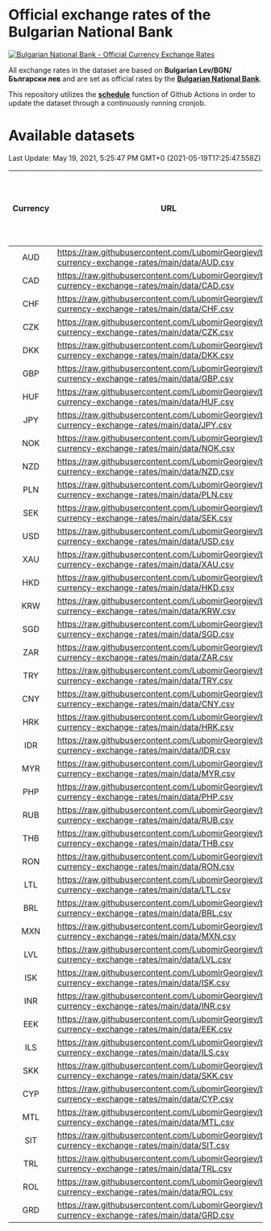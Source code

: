 # Official exchange rates of the Bulgarian National Bank

[![Bulgarian National Bank - Official Currency Exchange Rates](https://github.com/LubomirGeorgiev/bnb-currency-exchange-rates/actions/workflows/update-rates.yml/badge.svg?branch=main)](https://github.com/LubomirGeorgiev/bnb-currency-exchange-rates/actions/workflows/update-rates.yml)

All exchange rates in the dataset are based on **Bulgarian Lev/BGN/Български лев** and are set as official rates by the [**Bulgarian National Bank**](https://www.bnb.bg/Statistics/StExternalSector/StExchangeRates/StERForeignCurrencies/index.htm?toLang=_EN).

This repository utilizes the [**schedule**](https://docs.github.com/en/actions/reference/events-that-trigger-workflows) function of Github Actions in order to update the dataset through a continuously running cronjob.

# Available datasets

<!-- START LINKS (DO NOT EVER FU*ING DELETE THIS COMMENT FOR THE LOVE OF YOUR LIFE!!! IF YOU ARE CURIOS HOW IT WORKS, YOU CAN HAVE A LOOK AT ./src/updateReadme.ts) -->

Last Update: May 19, 2021, 5:25:47 PM GMT+0 (2021-05-19T17:25:47.558Z)

| Currency | URL                                                                                             | Number of records | Number of missing days that were filled in |
| :------: | ----------------------------------------------------------------------------------------------- | :---------------: | :----------------------------------------: |
|   AUD    | https://raw.githubusercontent.com/LubomirGeorgiev/bnb-currency-exchange-rates/main/data/AUD.csv |       7775        |                    2400                    |
|   CAD    | https://raw.githubusercontent.com/LubomirGeorgiev/bnb-currency-exchange-rates/main/data/CAD.csv |       7775        |                    2400                    |
|   CHF    | https://raw.githubusercontent.com/LubomirGeorgiev/bnb-currency-exchange-rates/main/data/CHF.csv |       7775        |                    2400                    |
|   CZK    | https://raw.githubusercontent.com/LubomirGeorgiev/bnb-currency-exchange-rates/main/data/CZK.csv |       7775        |                    2400                    |
|   DKK    | https://raw.githubusercontent.com/LubomirGeorgiev/bnb-currency-exchange-rates/main/data/DKK.csv |       7775        |                    2400                    |
|   GBP    | https://raw.githubusercontent.com/LubomirGeorgiev/bnb-currency-exchange-rates/main/data/GBP.csv |       7775        |                    2400                    |
|   HUF    | https://raw.githubusercontent.com/LubomirGeorgiev/bnb-currency-exchange-rates/main/data/HUF.csv |       7775        |                    2400                    |
|   JPY    | https://raw.githubusercontent.com/LubomirGeorgiev/bnb-currency-exchange-rates/main/data/JPY.csv |       7775        |                    2400                    |
|   NOK    | https://raw.githubusercontent.com/LubomirGeorgiev/bnb-currency-exchange-rates/main/data/NOK.csv |       7775        |                    2400                    |
|   NZD    | https://raw.githubusercontent.com/LubomirGeorgiev/bnb-currency-exchange-rates/main/data/NZD.csv |       7775        |                    2400                    |
|   PLN    | https://raw.githubusercontent.com/LubomirGeorgiev/bnb-currency-exchange-rates/main/data/PLN.csv |       7775        |                    2400                    |
|   SEK    | https://raw.githubusercontent.com/LubomirGeorgiev/bnb-currency-exchange-rates/main/data/SEK.csv |       7775        |                    2400                    |
|   USD    | https://raw.githubusercontent.com/LubomirGeorgiev/bnb-currency-exchange-rates/main/data/USD.csv |       7775        |                    2400                    |
|   XAU    | https://raw.githubusercontent.com/LubomirGeorgiev/bnb-currency-exchange-rates/main/data/XAU.csv |       7775        |                    2402                    |
|   HKD    | https://raw.githubusercontent.com/LubomirGeorgiev/bnb-currency-exchange-rates/main/data/HKD.csv |       7473        |                    2309                    |
|   KRW    | https://raw.githubusercontent.com/LubomirGeorgiev/bnb-currency-exchange-rates/main/data/KRW.csv |       7473        |                    2309                    |
|   SGD    | https://raw.githubusercontent.com/LubomirGeorgiev/bnb-currency-exchange-rates/main/data/SGD.csv |       7473        |                    2309                    |
|   ZAR    | https://raw.githubusercontent.com/LubomirGeorgiev/bnb-currency-exchange-rates/main/data/ZAR.csv |       7473        |                    2309                    |
|   TRY    | https://raw.githubusercontent.com/LubomirGeorgiev/bnb-currency-exchange-rates/main/data/TRY.csv |       5959        |                    1843                    |
|   CNY    | https://raw.githubusercontent.com/LubomirGeorgiev/bnb-currency-exchange-rates/main/data/CNY.csv |       5839        |                    1807                    |
|   HRK    | https://raw.githubusercontent.com/LubomirGeorgiev/bnb-currency-exchange-rates/main/data/HRK.csv |       5839        |                    1807                    |
|   IDR    | https://raw.githubusercontent.com/LubomirGeorgiev/bnb-currency-exchange-rates/main/data/IDR.csv |       5839        |                    1807                    |
|   MYR    | https://raw.githubusercontent.com/LubomirGeorgiev/bnb-currency-exchange-rates/main/data/MYR.csv |       5839        |                    1807                    |
|   PHP    | https://raw.githubusercontent.com/LubomirGeorgiev/bnb-currency-exchange-rates/main/data/PHP.csv |       5839        |                    1807                    |
|   RUB    | https://raw.githubusercontent.com/LubomirGeorgiev/bnb-currency-exchange-rates/main/data/RUB.csv |       5839        |                    1807                    |
|   THB    | https://raw.githubusercontent.com/LubomirGeorgiev/bnb-currency-exchange-rates/main/data/THB.csv |       5839        |                    1807                    |
|   RON    | https://raw.githubusercontent.com/LubomirGeorgiev/bnb-currency-exchange-rates/main/data/RON.csv |       5780        |                    1789                    |
|   LTL    | https://raw.githubusercontent.com/LubomirGeorgiev/bnb-currency-exchange-rates/main/data/LTL.csv |       5151        |                    1580                    |
|   BRL    | https://raw.githubusercontent.com/LubomirGeorgiev/bnb-currency-exchange-rates/main/data/BRL.csv |       4869        |                    1510                    |
|   MXN    | https://raw.githubusercontent.com/LubomirGeorgiev/bnb-currency-exchange-rates/main/data/MXN.csv |       4869        |                    1510                    |
|   LVL    | https://raw.githubusercontent.com/LubomirGeorgiev/bnb-currency-exchange-rates/main/data/LVL.csv |       4786        |                    1466                    |
|   ISK    | https://raw.githubusercontent.com/LubomirGeorgiev/bnb-currency-exchange-rates/main/data/ISK.csv |       4773        |                    1476                    |
|   INR    | https://raw.githubusercontent.com/LubomirGeorgiev/bnb-currency-exchange-rates/main/data/INR.csv |       4502        |                    1396                    |
|   EEK    | https://raw.githubusercontent.com/LubomirGeorgiev/bnb-currency-exchange-rates/main/data/EEK.csv |       3996        |                    1222                    |
|   ILS    | https://raw.githubusercontent.com/LubomirGeorgiev/bnb-currency-exchange-rates/main/data/ILS.csv |       3776        |                    1175                    |
|   SKK    | https://raw.githubusercontent.com/LubomirGeorgiev/bnb-currency-exchange-rates/main/data/SKK.csv |       2966        |                    908                     |
|   CYP    | https://raw.githubusercontent.com/LubomirGeorgiev/bnb-currency-exchange-rates/main/data/CYP.csv |       2902        |                    886                     |
|   MTL    | https://raw.githubusercontent.com/LubomirGeorgiev/bnb-currency-exchange-rates/main/data/MTL.csv |       2600        |                    795                     |
|   SIT    | https://raw.githubusercontent.com/LubomirGeorgiev/bnb-currency-exchange-rates/main/data/SIT.csv |       2538        |                    774                     |
|   TRL    | https://raw.githubusercontent.com/LubomirGeorgiev/bnb-currency-exchange-rates/main/data/TRL.csv |       1814        |                    555                     |
|   ROL    | https://raw.githubusercontent.com/LubomirGeorgiev/bnb-currency-exchange-rates/main/data/ROL.csv |       1693        |                    520                     |
|   GRD    | https://raw.githubusercontent.com/LubomirGeorgiev/bnb-currency-exchange-rates/main/data/GRD.csv |        361        |                    109                     |

<!-- END LINKS (DO NOT EVER FU*ING DELETE THIS COMMENT FOR THE LOVE OF YOUR LIFE!!! IF YOU ARE CURIOS HOW IT WORKS, YOU CAN HAVE A LOOK AT ./src/updateReadme.ts) -->
